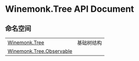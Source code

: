# Winemonk.Tree API Document




## 命名空间
<table>
<tr>
<td><a href="N_Winemonk_Tree.md">Winemonk.Tree</a></td>
<td>基础树结构</td></tr>
<tr>
<td><a href="G_Winemonk_Tree_Observable.md">Winemonk.Tree.Observable</a></td>
<td></td></tr>
</table>